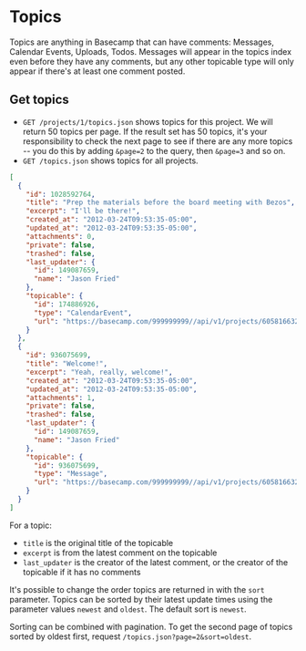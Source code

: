 Topics
========

> <Clever topics quote>

Topics are anything in Basecamp that can have comments: Messages, Calendar Events, Uploads, Todos. Messages will appear in the topics index even before they have any comments, but any other topicable type will only appear if there's at least one comment posted.


Get topics
----------

* `GET /projects/1/topics.json` shows topics for this project. We will return 50 topics per page. If the result set has 50 topics, it's your responsibility to check the next page to see if there are any more topics -- you do this by adding `&page=2` to the query, then `&page=3` and so on.
* `GET /topics.json` shows topics for all projects.

```json
[
  {
    "id": 1028592764,
    "title": "Prep the materials before the board meeting with Bezos",
    "excerpt": "I'll be there!",
    "created_at": "2012-03-24T09:53:35-05:00",
    "updated_at": "2012-03-24T09:53:35-05:00",
    "attachments": 0,
    "private": false,
    "trashed": false,
    "last_updater": {
      "id": 149087659,
      "name": "Jason Fried"
    },
    "topicable": {
      "id": 174886926,
      "type": "CalendarEvent",
      "url": "https://basecamp.com/999999999//api/v1/projects/605816632-bcx/calendar_events/174886926-prep-the-materials.json"
    }
  },
  {
    "id": 936075699,
    "title": "Welcome!",
    "excerpt": "Yeah, really, welcome!",
    "created_at": "2012-03-24T09:53:35-05:00",
    "updated_at": "2012-03-24T09:53:35-05:00",
    "attachments": 1,
    "private": false,
    "trashed": false,
    "last_updater": {
      "id": 149087659,
      "name": "Jason Fried"
    },
    "topicable": {
      "id": 936075699,
      "type": "Message",
      "url": "https://basecamp.com/999999999//api/v1/projects/605816632-bcx/messages/936075699-welcome.json"
    }
  }
]
```

For a topic:

* `title` is the original title of the topicable
* `excerpt` is from the latest comment on the topicable
* `last_updater` is the creator of the latest comment, or the creator of the
  topicable if it has no comments

It's possible to change the order topics are returned in with the `sort`
parameter. Topics can be sorted by their latest update times using the
parameter values `newest` and `oldest`. The default sort is `newest`.

Sorting can be combined with pagination. To get the second page of topics
sorted by oldest first, request `/topics.json?page=2&sort=oldest`.
